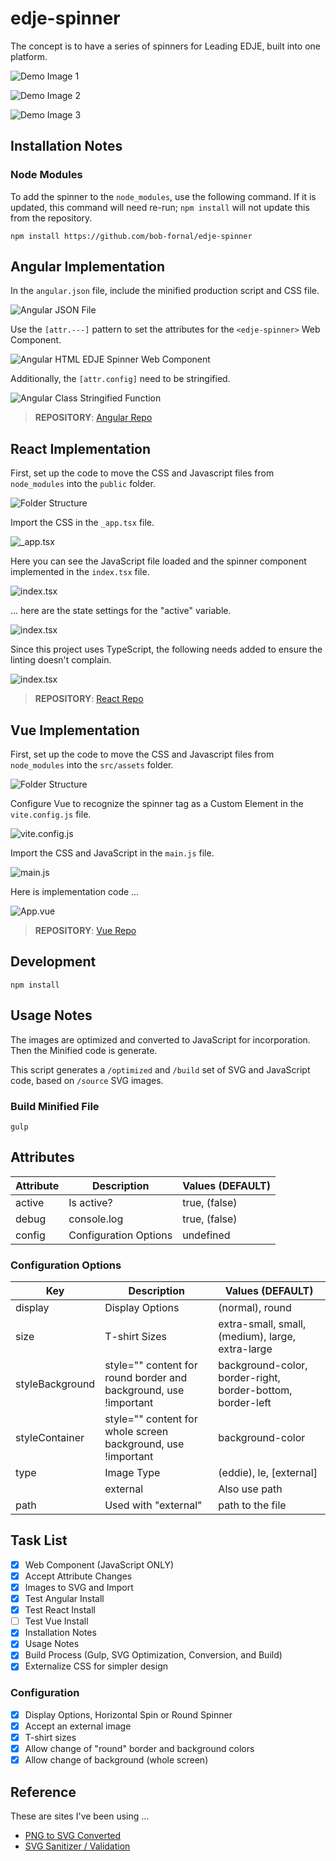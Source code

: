 # edje-spinner
 
The concept is to have a series of spinners for Leading EDJE, built into one platform.

![Demo Image 1](./images/documentation/DEMO-01.png)

![Demo Image 2](./images//documentation/DEMO-02.png)

![Demo Image 3](./images//documentation/DEMO-03.png)

## Installation Notes

### Node Modules

To add the spinner to the `node_modules`, use the following command. If it is updated, this command will need re-run; `npm install` will not update this from the repository.

```script
npm install https://github.com/bob-fornal/edje-spinner
```

## Angular Implementation

In the `angular.json` file, include the minified production script and CSS file.

![Angular JSON File](./images/documentation/ANGULAR-01a.png)

Use the `[attr.---]` pattern to set the attributes for the `<edje-spinner>` Web Component.

![Angular HTML EDJE Spinner Web Component](./images/documentation/ANGULAR-02.png)

Additionally, the `[attr.config]` need to be stringified.

![Angular Class Stringified Function](./images/documentation/ANGULAR-03.png)

> **REPOSITORY**: [Angular Repo](https://github.com/bob-fornal/edje-spinner-angular)

## React Implementation

First, set up the code to move the CSS and Javascript files from `node_modules` into the `public` folder.

![Folder Structure](./images/documentation/REACT-01.png)

Import the CSS in the `_app.tsx` file.

![_app.tsx](./images/documentation/REACT-02.png)

Here you can see the JavaScript file loaded and the spinner component implemented in the `index.tsx` file.

![index.tsx](./images/documentation/REACT-03.png)

... here are the state settings for the "active" variable.

![index.tsx](./images/documentation/REACT-04.png)

Since this project uses TypeScript, the following needs added to ensure the linting doesn't complain.

![index.tsx](./images/documentation/REACT-05.png)

> **REPOSITORY**: [React Repo](https://github.com/bob-fornal/edje-spinner-react)

## Vue Implementation

First, set up the code to move the CSS and Javascript files from `node_modules` into the `src/assets` folder.

![Folder Structure](./images/documentation/VUE-01.png)

Configure Vue to recognize the spinner tag as a Custom Element in the `vite.config.js` file.

![vite.config.js](./images/documentation/VUE-02.png)

Import the CSS and JavaScript in the `main.js` file.

![main.js](./images/documentation/VUE-03.png)

Here is implementation code ...

![App.vue](./images/documentation/VUE-04.png)

> **REPOSITORY**: [Vue Repo](https://github.com/bob-fornal/edje-spinner-vue)

## Development

```script
npm install
```

## Usage Notes

The images are optimized and converted to JavaScript for incorporation. Then the Minified code is generate.

This script generates a `/optimized` and `/build` set of SVG and JavaScript code, based on `/source` SVG images.

### Build Minified File

```script
gulp
```

## Attributes

| Attribute | Description | Values (DEFAULT) |
|-----------|-------------|------------------|
| active | Is active? | true, (false) |
| debug | console.log | true, (false) |
| config | Configuration Options | undefined |

### Configuration Options
| Key | Description | Values (DEFAULT) |
|-----|-------------|------------------|
| display | Display Options | (normal), round |
| size | T-shirt Sizes | extra-small, small, (medium), large, extra-large |
| styleBackground | style="" content for round border and background, use !important | background-color, border-right, border-bottom, border-left |
| styleContainer | style="" content for whole screen background, use !important | background-color |
| type | Image Type | (eddie), le, \[external\] |
| | external | Also use path |
| path | Used with "external" | path to the file |

## Task List

- [x] Web Component (JavaScript ONLY)
- [x] Accept Attribute Changes
- [x] Images to SVG and Import
- [x] Test Angular Install
- [x] Test React Install
- [ ] Test Vue Install
- [x] Installation Notes
- [x] Usage Notes
- [x] Build Process (Gulp, SVG Optimization, Conversion, and Build)
- [x] Externalize CSS for simpler design

### Configuration

- [x] Display Options, Horizontal Spin or Round Spinner
- [x] Accept an external image
- [x] T-shirt sizes
- [x] Allow change of "round" border and background colors
- [x] Allow change of background (whole screen)

## Reference

These are sites I've been using ...

* [PNG to SVG Converted](https://svgconverter.app/free)
* [SVG Sanitizer / Validation](https://svg.enshrined.co.uk/)
